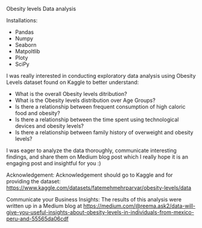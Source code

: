 Obesity levels Data analysis

Installations:
- Pandas
- Numpy
- Seaborn
- Matpoltlib
- Ploty
- SciPy

I was really interested in conducting exploratory data analysis using Obesity Levels dataset found on Kaggle to better understand:

- What is the overall Obesity levels ditribution? 
- What is the Obesity levels distribution over Age Groups?
- Is there a relationship between frequent consumption of high caloric food and obesity?
- Is there a relationship between the time spent using technological devices and obesity levels?
- Is there a relationship between family history of overweight and obesity levels?

I was eager to analyze the data thoroughly, communicate interesting findings, and share them on Medium blog post  which I really hope it is an engaging post and insightful for you :)


Acknowledgement:
Acknowledgement should go to Kaggle and for providing the dataset: https://www.kaggle.com/datasets/fatemehmehrparvar/obesity-levels/data

Communicate your Business Insights:
The results of this analysis were written up in a Medium blog at https://medium.com/@reema.ask2/data-will-give-you-useful-insights-about-obesity-levels-in-individuals-from-mexico-peru-and-55565da06cdf 
